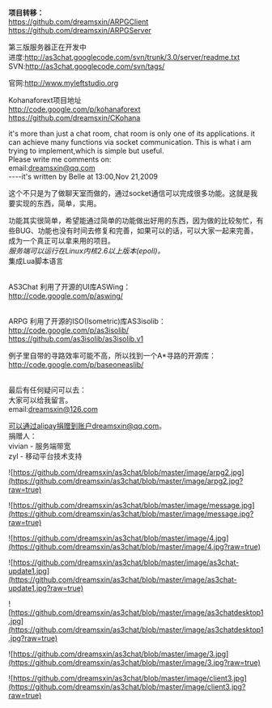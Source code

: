 **项目转移：**<br />
https://github.com/dreamsxin/ARPGClient<br />
https://github.com/dreamsxin/ARPGServer

第三版服务器正在开发中<br />
进度:http://as3chat.googlecode.com/svn/trunk/3.0/server/readme.txt<br />
SVN:http://as3chat.googlecode.com/svn/tags/<br />

官网:http://www.myleftstudio.org<br />

Kohanaforext项目地址<br />
http://code.google.com/p/kohanaforext<br />
https://github.com/dreamsxin/CKohana

it's more than just a chat room, chat room is only one of its applications. it can achieve many functions via socket communication. This is what i am trying to implement,which is simple but useful.<br />
Please write me comments on: <br />
email:dreamsxin@qq.com<br />
----it's written by Belle at 13:00,Nov 21,2009

这个不只是为了做聊天室而做的，通过socket通信可以完成很多功能。这就是我要实现的东西，简单，实用。<br />

功能其实很简单，希望能通过简单的功能做出好用的东西，因为做的比较匆忙，有些BUG、功能也没有时间去修复和完善，如果可以的话，可以大家一起来完善，成为一个真正可以拿来用的项目。<br />
_服务端可以运行在Linux内核2.6以上版本(epoll)。_<br />
集成Lua脚本语言<br /><br />

AS3Chat
利用了开源的UI库ASWing：<br />
http://code.google.com/p/aswing/<br /><br />

ARPG
利用了开源的ISO(Isometric)库AS3isolib：<br />
http://code.google.com/p/as3isolib/<br />
https://github.com/as3isolib/as3isolib.v1<br />

例子里自带的寻路效率可能不高，所以找到一个A\*寻路的开源库：<br />
http://code.google.com/p/baseoneaslib/<br />
<br />

最后有任何疑问可以去：<br />
大家可以给我留言。<br />
email:dreamsxin@126.com<br />

可以通过alipay捐赠到账户dreamsxin@qq.com。<br />
捐赠人：<br />
vivian - 服务端带宽<br />
zyl    - 移动平台技术支持<br />

![https://github.com/dreamsxin/as3chat/blob/master/image/arpg2.jpg](https://github.com/dreamsxin/as3chat/blob/master/image/arpg2.jpg?raw=true)

![https://github.com/dreamsxin/as3chat/blob/master/image/message.jpg](https://github.com/dreamsxin/as3chat/blob/master/image/message.jpg?raw=true)

![https://github.com/dreamsxin/as3chat/blob/master/image/4.jpg](https://github.com/dreamsxin/as3chat/blob/master/image/4.jpg?raw=true)

![https://github.com/dreamsxin/as3chat/blob/master/image/as3chat-update1.jpg](https://github.com/dreamsxin/as3chat/blob/master/image/as3chat-update1.jpg?raw=true)

![https://github.com/dreamsxin/as3chat/blob/master/image/as3chatdesktop1.jpg](https://github.com/dreamsxin/as3chat/blob/master/image/as3chatdesktop1.jpg?raw=true)

![https://github.com/dreamsxin/as3chat/blob/master/image/3.jpg](https://github.com/dreamsxin/as3chat/blob/master/image/3.jpg?raw=true)

![https://github.com/dreamsxin/as3chat/blob/master/image/client3.jpg](https://github.com/dreamsxin/as3chat/blob/master/image/client3.jpg?raw=true)
